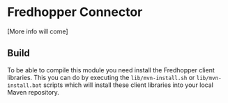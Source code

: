 Fredhopper Connector
======================

[More info will come]

Build
---------

To be able to compile this module you need install the Fredhopper client libraries.
This you can do by executing the `lib/mvn-install.sh` or `lib/mvn-install.bat` scripts which will install these client libraries
into your local Maven repository.